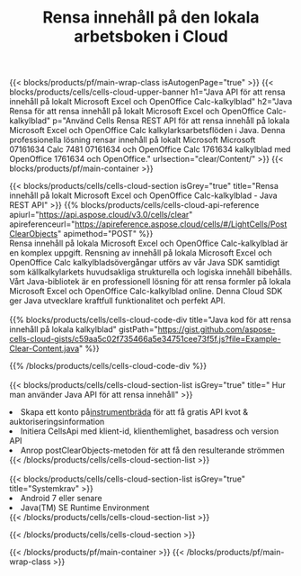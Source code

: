 ﻿---
title:  Rensa innehåll på den lokala arbetsboken i Cloud
description: " Cloud API:er och SDK:er för att rensa innehåll på Microsoft Excel & OpenOffice Calc. Rensa innehåll på lokala kalkylblad av Cells Cloud API. SDK stöder olika utvecklingsspråk. De inkluderar Android, C#, Go, Java, NodeJS, Perl, PHP, Python, Ruby och swift."
url: /sv/java/clear/content/
---
{{< blocks/products/pf/main-wrap-class isAutogenPage="true" >}}
{{< blocks/products/cells/cells-cloud-upper-banner h1="Java API för att rensa innehåll på lokalt Microsoft Excel och OpenOffice Calc-kalkylblad" h2="Java Rensa för att rensa innehåll på lokalt Microsoft Excel och OpenOffice Calc-kalkylblad" p="Använd Cells Rensa REST API för att rensa innehåll på lokala Microsoft Excel och OpenOffice Calc kalkylarksarbetsflöden i Java. Denna professionella lösning rensar innehåll på lokalt Microsoft Microsoft 07161634 Calc 7481 07161634 och OpenOffice Calc 1761634 kalkylblad med OpenOffice 1761634 och OpenOffice." urlsection="clear/Content/" >}}
{{< blocks/products/pf/main-container >}}

{{< blocks/products/cells/cells-cloud-section isGrey="true" title="Rensa innehåll på lokalt Microsoft Excel och OpenOffice Calc-kalkylblad - Java REST API" >}}
{{% blocks/products/cells/cells-cloud-api-reference apiurl="https://api.aspose.cloud/v3.0/cells/clear" apireferenceurl="https://apireference.aspose.cloud/cells/#/LightCells/PostClearObjects" apimethod="POST" %}}
<br/>
Rensa innehåll på lokala Microsoft Excel och OpenOffice Calc-kalkylblad är en komplex uppgift. Rensning av innehåll på lokala Microsoft Excel och OpenOffice Calc kalkylbladsövergångar utförs av vår Java SDK samtidigt som källkalkylarkets huvudsakliga strukturella och logiska innehåll bibehålls. Vårt Java-bibliotek är en professionell lösning för att rensa formler på lokala Microsoft Excel och OpenOffice Calc-kalkylblad online. Denna Cloud SDK ger Java utvecklare kraftfull funktionalitet och perfekt API.
<br/>
<br/>
{{% blocks/products/cells/cells-cloud-code-div title="Java kod för att rensa innehåll på lokala kalkylblad" gistPath="https://gist.github.com/aspose-cells-cloud-gists/c59aa5c02f735466a5e34751cee73f5f.js?file=Example-Clear-Content.java" %}}
  
{{% /blocks/products/cells/cells-cloud-code-div %}}
<br/>
<br/>
{{< blocks/products/cells/cells-cloud-section-list isGrey="true" title=" Hur man använder Java API för att rensa innehåll" >}}
<li> Skapa ett konto på<a href="https://dashboard.aspose.cloud/">instrumentbräda</a> för att få gratis API kvot & auktoriseringsinformation</li>
<li>Initiera CellsApi med klient-id, klienthemlighet, basadress och version API</li>
<li>Anrop postClearObjects-metoden för att få den resulterande strömmen</li>
{{< /blocks/products/cells/cells-cloud-section-list >}}
<br/>
<br/>
{{< blocks/products/cells/cells-cloud-section-list isGrey="true" title="Systemkrav" >}}
<li>Android 7 eller senare</li>
<li>Java(TM) SE Runtime Environment</li>
{{< /blocks/products/cells/cells-cloud-section-list >}}

{{< /blocks/products/cells/cells-cloud-section >}}

{{< /blocks/products/pf/main-container >}}
{{< /blocks/products/pf/main-wrap-class >}}
